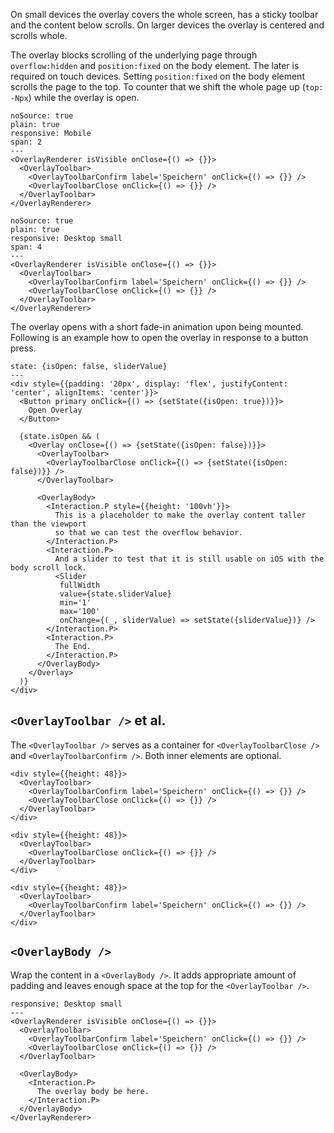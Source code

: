 On small devices the overlay covers the whole screen, has a sticky toolbar and the content below scrolls. On larger devices the overlay is centered and scrolls whole.

The overlay blocks scrolling of the underlying page through `overflow:hidden` and `position:fixed` on the body element. The later is required on touch devices. Setting `position:fixed` on the body element scrolls the page to the top. To counter that we shift the whole page up (`top: -Npx`) while the overlay is open.

```react
noSource: true
plain: true
responsive: Mobile
span: 2
---
<OverlayRenderer isVisible onClose={() => {}}>
  <OverlayToolbar>
    <OverlayToolbarConfirm label='Speichern' onClick={() => {}} />
    <OverlayToolbarClose onClick={() => {}} />
  </OverlayToolbar>
</OverlayRenderer>
```
```react
noSource: true
plain: true
responsive: Desktop small
span: 4
---
<OverlayRenderer isVisible onClose={() => {}}>
  <OverlayToolbar>
    <OverlayToolbarConfirm label='Speichern' onClick={() => {}} />
    <OverlayToolbarClose onClick={() => {}} />
  </OverlayToolbar>
</OverlayRenderer>
```

The overlay opens with a short fade-in animation upon being mounted. Following is an example how to open the overlay in response to a button press.

```react
state: {isOpen: false, sliderValue}
---
<div style={{padding: '20px', display: 'flex', justifyContent: 'center', alignItems: 'center'}}>
  <Button primary onClick={() => {setState({isOpen: true})}}>
    Open Overlay
  </Button>

  {state.isOpen && (
    <Overlay onClose={() => {setState({isOpen: false})}}>
      <OverlayToolbar>
        <OverlayToolbarClose onClick={() => {setState({isOpen: false})}} />
      </OverlayToolbar>

      <OverlayBody>
        <Interaction.P style={{height: '100vh'}}>
          This is a placeholder to make the overlay content taller than the viewport
          so that we can test the overflow behavior.
        </Interaction.P>
        <Interaction.P>
          And a slider to test that it is still usable on iOS with the body scroll lock.
          <Slider
           fullWidth
           value={state.sliderValue}
           min='1'
           max='100'
           onChange={(_, sliderValue) => setState({sliderValue})} />
        </Interaction.P>
        <Interaction.P>
          The End.
        </Interaction.P>
      </OverlayBody>
    </Overlay>
  )}
</div>
```

## `<OverlayToolbar />` et al.

The `<OverlayToolbar />` serves as a container for `<OverlayToolbarClose />` and `<OverlayToolbarConfirm />`. Both inner elements are optional.

```react|noSource,plain,frame,span-2
<div style={{height: 48}}>
  <OverlayToolbar>
    <OverlayToolbarConfirm label='Speichern' onClick={() => {}} />
    <OverlayToolbarClose onClick={() => {}} />
  </OverlayToolbar>
</div>
```
```react|noSource,plain,frame,span-2
<div style={{height: 48}}>
  <OverlayToolbar>
    <OverlayToolbarClose onClick={() => {}} />
  </OverlayToolbar>
</div>
```
```react|noSource,plain,frame,span-2
<div style={{height: 48}}>
  <OverlayToolbar>
    <OverlayToolbarConfirm label='Speichern' onClick={() => {}} />
  </OverlayToolbar>
</div>
```

## `<OverlayBody />`

Wrap the content in a `<OverlayBody />`. It adds appropriate amount of padding and leaves enough space at the top for the `<OverlayToolbar />`.

```react
responsive: Desktop small
---
<OverlayRenderer isVisible onClose={() => {}}>
  <OverlayToolbar>
    <OverlayToolbarConfirm label='Speichern' onClick={() => {}} />
    <OverlayToolbarClose onClick={() => {}} />
  </OverlayToolbar>

  <OverlayBody>
    <Interaction.P>
      The overlay body be here.
    </Interaction.P>
  </OverlayBody>
</OverlayRenderer>
```
